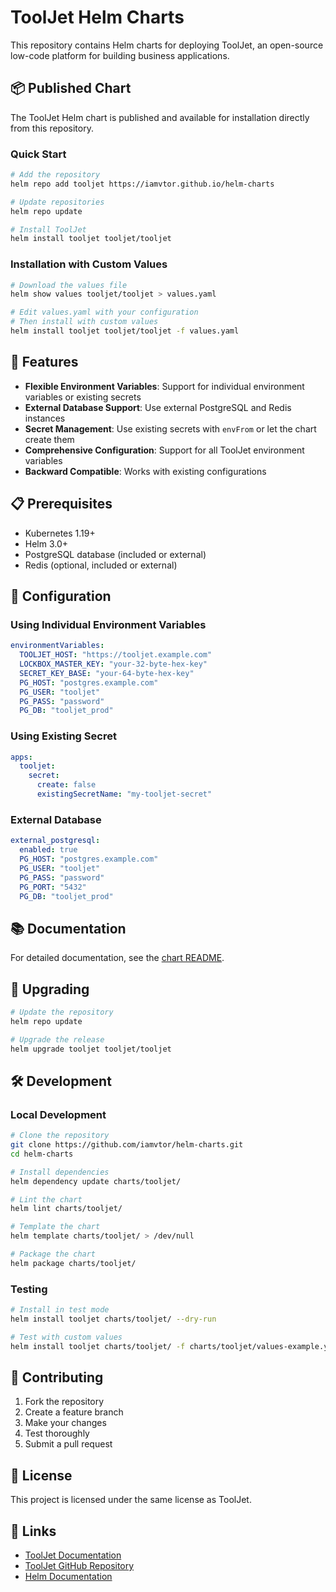 # ToolJet Helm Charts

This repository contains Helm charts for deploying ToolJet, an open-source low-code platform for building business applications.

## 📦 Published Chart

The ToolJet Helm chart is published and available for installation directly from this repository.

### Quick Start

```bash
# Add the repository
helm repo add tooljet https://iamvtor.github.io/helm-charts

# Update repositories
helm repo update

# Install ToolJet
helm install tooljet tooljet/tooljet
```

### Installation with Custom Values

```bash
# Download the values file
helm show values tooljet/tooljet > values.yaml

# Edit values.yaml with your configuration
# Then install with custom values
helm install tooljet tooljet/tooljet -f values.yaml
```

## 🚀 Features

- **Flexible Environment Variables**: Support for individual environment variables or existing secrets
- **External Database Support**: Use external PostgreSQL and Redis instances
- **Secret Management**: Use existing secrets with `envFrom` or let the chart create them
- **Comprehensive Configuration**: Support for all ToolJet environment variables
- **Backward Compatible**: Works with existing configurations

## 📋 Prerequisites

- Kubernetes 1.19+
- Helm 3.0+
- PostgreSQL database (included or external)
- Redis (optional, included or external)

## 🔧 Configuration

### Using Individual Environment Variables

```yaml
environmentVariables:
  TOOLJET_HOST: "https://tooljet.example.com"
  LOCKBOX_MASTER_KEY: "your-32-byte-hex-key"
  SECRET_KEY_BASE: "your-64-byte-hex-key"
  PG_HOST: "postgres.example.com"
  PG_USER: "tooljet"
  PG_PASS: "password"
  PG_DB: "tooljet_prod"
```

### Using Existing Secret

```yaml
apps:
  tooljet:
    secret:
      create: false
      existingSecretName: "my-tooljet-secret"
```

### External Database

```yaml
external_postgresql:
  enabled: true
  PG_HOST: "postgres.example.com"
  PG_USER: "tooljet"
  PG_PASS: "password"
  PG_PORT: "5432"
  PG_DB: "tooljet_prod"
```

## 📚 Documentation

For detailed documentation, see the [chart README](./charts/tooljet/README.md).

## 🔄 Upgrading

```bash
# Update the repository
helm repo update

# Upgrade the release
helm upgrade tooljet tooljet/tooljet
```

## 🛠️ Development

### Local Development

```bash
# Clone the repository
git clone https://github.com/iamvtor/helm-charts.git
cd helm-charts

# Install dependencies
helm dependency update charts/tooljet/

# Lint the chart
helm lint charts/tooljet/

# Template the chart
helm template charts/tooljet/ > /dev/null

# Package the chart
helm package charts/tooljet/
```

### Testing

```bash
# Install in test mode
helm install tooljet charts/tooljet/ --dry-run

# Test with custom values
helm install tooljet charts/tooljet/ -f charts/tooljet/values-example.yaml --dry-run
```

## 📝 Contributing

1. Fork the repository
2. Create a feature branch
3. Make your changes
4. Test thoroughly
5. Submit a pull request

## 📄 License

This project is licensed under the same license as ToolJet.

## 🔗 Links

- [ToolJet Documentation](https://docs.tooljet.ai/)
- [ToolJet GitHub Repository](https://github.com/ToolJet/ToolJet)
- [Helm Documentation](https://helm.sh/docs/)
